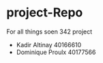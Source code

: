 # project-Repo
For all things soen 342 project


- Kadir Altinay 40166610
- Dominique Proulx 40177566 

